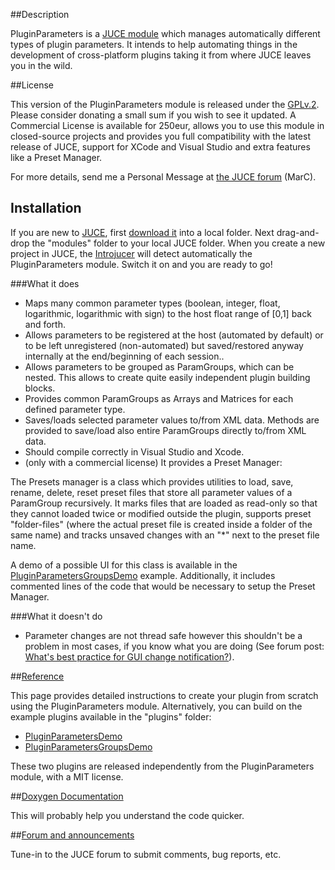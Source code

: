 ##Description

PluginParameters is a [JUCE module](http://www.juce.com/documentation/juce-module-format) which manages automatically different types of plugin parameters. It intends to help automating things in the development of cross-platform plugins taking it from where JUCE leaves you in the wild. 

##License

This version of the PluginParameters module is released under the [GPLv.2](http://www.gnu.org/licenses/gpl-2.0.html). Please consider donating a small sum if you wish to see it updated. A Commercial License is available for 250eur, allows you to use this module in closed-source projects and provides you full compatibility with the latest release of JUCE, support for XCode and Visual Studio and extra features like a Preset Manager.

For more details, send me a Personal Message at [the JUCE forum](http://www.juce.com/forum/topic/juce-module-automatically-handle-plugin-parameters) (MarC).

## Installation

If you are new to [JUCE](http://www.juce.com), first [download it](http://www.juce.com/downloads) into a local folder. Next drag-and-drop the "modules" folder to your local JUCE folder. When you create a new project in JUCE, the [Introjucer](http://www.juce.com/documentation/introjucer) will detect automatically the PluginParameters module. Switch it on and you are ready to go!

###What it does

* Maps many common parameter types (boolean, integer, float, logarithmic, logarithmic with sign) to the host float range of [0,1] back and forth.
* Allows parameters to be registered at the host (automated by default) or to be left unregistered (non-automated) but saved/restored anyway internally at the end/beginning of each session..
* Allows parameters to be grouped as ParamGroups, which can be nested. This allows to create quite easily independent plugin building blocks.
* Provides common ParamGroups as Arrays and Matrices for each defined parameter type.
* Saves/loads selected parameter values to/from XML data. Methods are provided to save/load also entire ParamGroups directly to/from XML data.
* Should compile correctly in Visual Studio and Xcode.
* (only with a commercial license) It provides a Preset Manager:

The Presets manager is a class which provides utilities to load, save, rename, delete, reset preset files that store all parameter values of a ParamGroup recursively. It marks files that are loaded as read-only so that they cannot loaded twice or modified outside the plugin, supports preset "folder-files" (where the actual preset file is created inside a folder of the same name) and tracks unsaved changes with an "*" next to the preset file name.

A demo of a possible UI for this class is available in the [PluginParametersGroupsDemo](https://github.com/4drX/pluginparameters/tree/master/plugins/PluginParametersGroupsDemo) example. Additionally, it includes commented lines of the code that would be necessary to setup the Preset Manager.

###What it doesn't do

* Parameter changes are not thread safe however this shouldn't be a problem in most cases, if you know what you are doing (See forum post: [What's best practice for GUI change notification?](http://www.rawmaterialsoftware.com/viewtopic.php?f=8&t=10531)).

##[Reference](https://github.com/4drX/pluginparameters/wiki)

This page provides detailed instructions to create your plugin from scratch using the PluginParameters module. Alternatively, you can build on the example plugins available in the "plugins" folder: 
* [PluginParametersDemo](https://github.com/4drX/pluginparameters/tree/master/plugins/PluginParametersDemo) 
* [PluginParametersGroupsDemo](https://github.com/4drX/pluginparameters/tree/master/plugins/PluginParametersGroupsDemo)

These two plugins are released independently from the PluginParameters module, with a MIT license.

##[Doxygen Documentation](http://4drx.github.io/pluginparameters/annotated.html)

This will probably help you understand the code quicker.

##[Forum and announcements](http://www.juce.com/forum/topic/juce-module-automatically-handle-plugin-parameters)

Tune-in to the JUCE forum to submit comments, bug reports, etc.